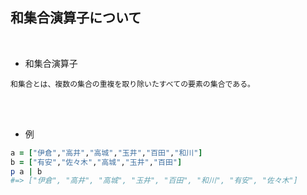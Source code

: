 ## 和集合演算子について 
<br>

- 和集合演算子 
```
和集合とは、複数の集合の重複を取り除いたすべての要素の集合である。
```
<br>
<br>

- 例  
```rb
a = ["伊倉","高井","高城","玉井","百田","和川"]  
b = ["有安","佐々木","高城","玉井","百田"]       
p a | b 
#=> ["伊倉", "高井", "高城", "玉井", "百田", "和川", "有安", "佐々木"]
```